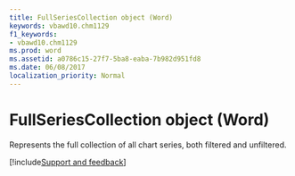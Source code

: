 ```yaml
---
title: FullSeriesCollection object (Word)
keywords: vbawd10.chm1129
f1_keywords:
- vbawd10.chm1129
ms.prod: word
ms.assetid: a0786c15-27f7-5ba8-eaba-7b982d951fd8
ms.date: 06/08/2017
localization_priority: Normal
---
```



# FullSeriesCollection object (Word)

Represents the full collection of all chart series, both filtered and unfiltered.


[!include[Support and feedback](~/includes/feedback-boilerplate.md)]